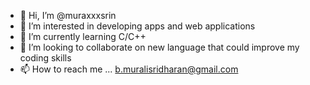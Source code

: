 - 👋 Hi, I’m @muraxxxsrin
- 👀 I’m interested in developing apps and web applications 
- 🌱 I’m currently learning C/C++
- 💞️ I’m looking to collaborate on new language that could improve my coding skills 
- 📫 How to reach me ... b.muralisridharan@gmail.com

<!---
muraxxxsrin/muraxxxsrin is a ✨ special ✨ repository because its `README.md` (this file) appears on your GitHub profile.
You can click the Preview link to take a look at your changes.
--->
